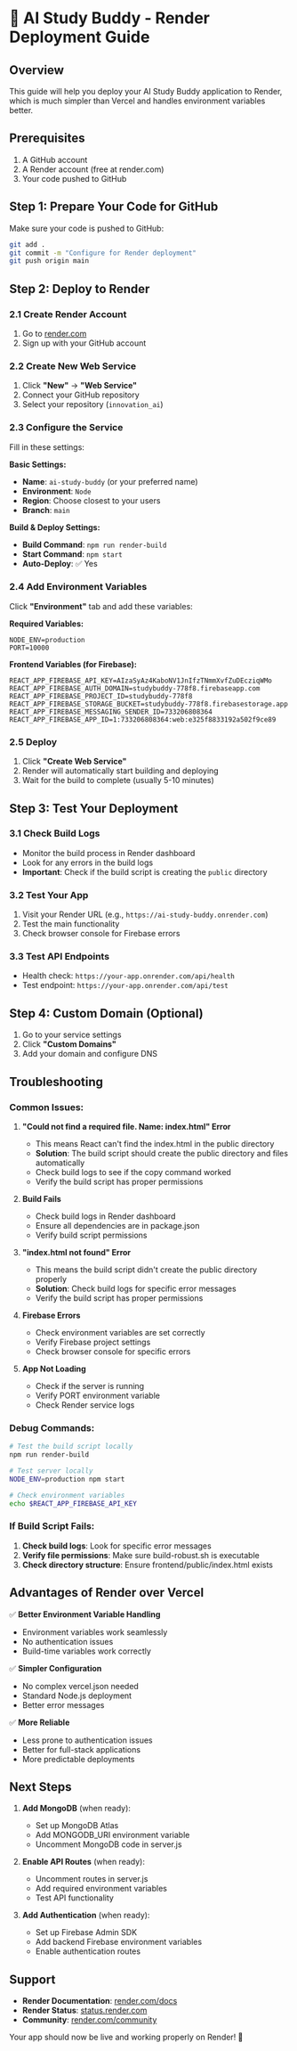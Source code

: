 # 🚀 AI Study Buddy - Render Deployment Guide

## Overview
This guide will help you deploy your AI Study Buddy application to Render, which is much simpler than Vercel and handles environment variables better.

## Prerequisites
1. A GitHub account
2. A Render account (free at render.com)
3. Your code pushed to GitHub

## Step 1: Prepare Your Code for GitHub
Make sure your code is pushed to GitHub:
```bash
git add .
git commit -m "Configure for Render deployment"
git push origin main
```

## Step 2: Deploy to Render

### 2.1 Create Render Account
1. Go to [render.com](https://render.com)
2. Sign up with your GitHub account

### 2.2 Create New Web Service
1. Click **"New"** → **"Web Service"**
2. Connect your GitHub repository
3. Select your repository (`innovation_ai`)

### 2.3 Configure the Service
Fill in these settings:

**Basic Settings:**
- **Name**: `ai-study-buddy` (or your preferred name)
- **Environment**: `Node`
- **Region**: Choose closest to your users
- **Branch**: `main`

**Build & Deploy Settings:**
- **Build Command**: `npm run render-build`
- **Start Command**: `npm start`
- **Auto-Deploy**: ✅ Yes

### 2.4 Add Environment Variables
Click **"Environment"** tab and add these variables:

**Required Variables:**
```
NODE_ENV=production
PORT=10000
```

**Frontend Variables (for Firebase):**
```
REACT_APP_FIREBASE_API_KEY=AIzaSyAz4KaboNV1JnIfzTNmmXvfZuDEcziqWMo
REACT_APP_FIREBASE_AUTH_DOMAIN=studybuddy-778f8.firebaseapp.com
REACT_APP_FIREBASE_PROJECT_ID=studybuddy-778f8
REACT_APP_FIREBASE_STORAGE_BUCKET=studybuddy-778f8.firebasestorage.app
REACT_APP_FIREBASE_MESSAGING_SENDER_ID=733206808364
REACT_APP_FIREBASE_APP_ID=1:733206808364:web:e325f8833192a502f9ce89
```

### 2.5 Deploy
1. Click **"Create Web Service"**
2. Render will automatically start building and deploying
3. Wait for the build to complete (usually 5-10 minutes)

## Step 3: Test Your Deployment

### 3.1 Check Build Logs
- Monitor the build process in Render dashboard
- Look for any errors in the build logs
- **Important**: Check if the build script is creating the `public` directory

### 3.2 Test Your App
1. Visit your Render URL (e.g., `https://ai-study-buddy.onrender.com`)
2. Test the main functionality
3. Check browser console for Firebase errors

### 3.3 Test API Endpoints
- Health check: `https://your-app.onrender.com/api/health`
- Test endpoint: `https://your-app.onrender.com/api/test`

## Step 4: Custom Domain (Optional)
1. Go to your service settings
2. Click **"Custom Domains"**
3. Add your domain and configure DNS

## Troubleshooting

### Common Issues:

1. **"Could not find a required file. Name: index.html" Error**
   - This means React can't find the index.html in the public directory
   - **Solution**: The build script should create the public directory and files automatically
   - Check build logs to see if the copy command worked
   - Verify the build script has proper permissions

2. **Build Fails**
   - Check build logs in Render dashboard
   - Ensure all dependencies are in package.json
   - Verify build script permissions

3. **"index.html not found" Error**
   - This means the build script didn't create the public directory properly
   - **Solution**: Check build logs for specific error messages
   - Verify the build script has proper permissions

4. **Firebase Errors**
   - Check environment variables are set correctly
   - Verify Firebase project settings
   - Check browser console for specific errors

5. **App Not Loading**
   - Check if the server is running
   - Verify PORT environment variable
   - Check Render service logs

### Debug Commands:
```bash
# Test the build script locally
npm run render-build

# Test server locally
NODE_ENV=production npm start

# Check environment variables
echo $REACT_APP_FIREBASE_API_KEY
```

### If Build Script Fails:
1. **Check build logs**: Look for specific error messages
2. **Verify file permissions**: Make sure build-robust.sh is executable
3. **Check directory structure**: Ensure frontend/public/index.html exists

## Advantages of Render over Vercel

✅ **Better Environment Variable Handling**
- Environment variables work seamlessly
- No authentication issues
- Build-time variables work correctly

✅ **Simpler Configuration**
- No complex vercel.json needed
- Standard Node.js deployment
- Better error messages

✅ **More Reliable**
- Less prone to authentication issues
- Better for full-stack applications
- More predictable deployments

## Next Steps

1. **Add MongoDB** (when ready):
   - Set up MongoDB Atlas
   - Add MONGODB_URI environment variable
   - Uncomment MongoDB code in server.js

2. **Enable API Routes** (when ready):
   - Uncomment routes in server.js
   - Add required environment variables
   - Test API functionality

3. **Add Authentication** (when ready):
   - Set up Firebase Admin SDK
   - Add backend Firebase environment variables
   - Enable authentication routes

## Support

- **Render Documentation**: [render.com/docs](https://render.com/docs)
- **Render Status**: [status.render.com](https://status.render.com)
- **Community**: [render.com/community](https://render.com/community)

Your app should now be live and working properly on Render! 🎉 